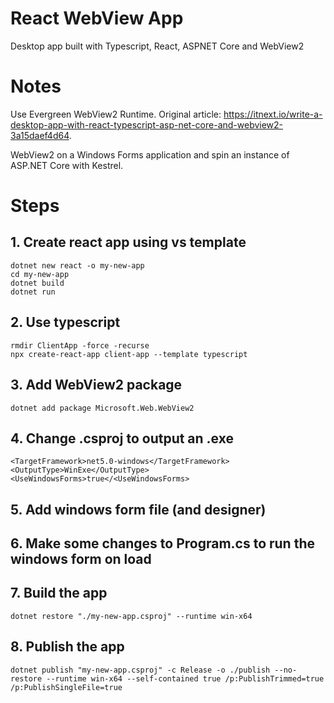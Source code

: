 # React WebView App
Desktop app built with Typescript, React, ASPNET Core and WebView2

# Notes
Use Evergreen WebView2 Runtime. Original article: https://itnext.io/write-a-desktop-app-with-react-typescript-asp-net-core-and-webview2-3a15daef4d64.

WebView2 on a Windows Forms application and spin an instance of ASP.NET Core with Kestrel.

# Steps
## 1. Create react app using vs template
```
dotnet new react -o my-new-app
cd my-new-app
dotnet build
dotnet run
```

## 2. Use typescript
```
rmdir ClientApp -force -recurse
npx create-react-app client-app --template typescript
```

## 3. Add WebView2 package
```
dotnet add package Microsoft.Web.WebView2
```

## 4. Change .csproj to output an .exe
```
<TargetFramework>net5.0-windows</TargetFramework>
<OutputType>WinExe</OutputType>
<UseWindowsForms>true</<UseWindowsForms>
```

## 5. Add windows form file (and designer)

## 6. Make some changes to Program.cs to run the windows form on load

## 7. Build the app
```
dotnet restore "./my-new-app.csproj" --runtime win-x64
```

## 8. Publish the app
```
dotnet publish "my-new-app.csproj" -c Release -o ./publish --no-restore --runtime win-x64 --self-contained true /p:PublishTrimmed=true /p:PublishSingleFile=true
```